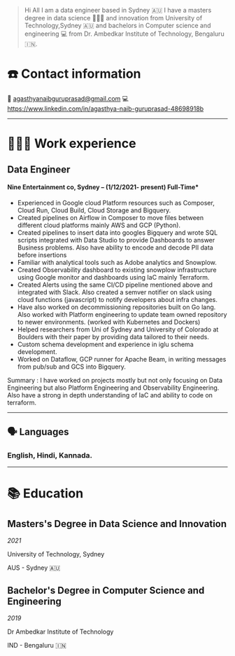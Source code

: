 > Hi All I am a data engineer based in Sydney 🇦🇺 I have a masters degree in data science 🧑🏻‍🔬 and innovation  from University of Technology,Sydney 🇦🇺 and bachelors in Computer science and engineering 💻 from Dr. Ambedkar Institute of Technology,  Bengaluru 🇮🇳.
> 

# ☎️ Contact information

📧 agasthyanaibguruprasad@gmail.com
💻 https://www.linkedin.com/in/agasthya-naib-guruprasad-48698918b

---

# 👨🏽‍💻 Work experience

## Data Engineer

#### Nine Entertainment co, Sydney – (1/12/2021- present) Full-Time*

- Experienced in Google cloud Platform resources such as Composer, Cloud Run, Cloud Build, Cloud Storage and Bigquery.
- Created pipelines on Airflow in Composer to move files between different cloud platforms mainly AWS and GCP (Python).
- Created pipelines to insert data into googles Bigquery and wrote SQL scripts integrated with Data Studio to provide Dashboards to answer Business problems. Also have ability to encode and decode PII data before insertions
- Familiar with analytical tools such as Adobe analytics and Snowplow.
- Created Observability dashboard to existing snowplow infrastructure using Google monitor and dashboards using IaC mainly Terraform.
- Created Alerts using the same CI/CD pipeline mentioned above and integrated with Slack. Also created a semver notifier on slack using cloud functions (javascript) to notify developers about infra changes.
- Have also worked on decommissioning repositories built on Go lang. Also worked with Platform engineering to update team owned repository to newer environments. (worked with Kubernetes and Dockers)
- Helped researchers from Uni of Sydney and University of Colorado at Boulders with their paper by providing data tailored to their needs.
- Custom schema development and experience in iglu schema development.
- Worked on Dataflow, GCP runner for Apache Beam, in writing messages from pub/sub and GCS into Bigquery.

Summary : I have worked on projects mostly but not only focusing on Data Engineering but also Platform Engineering and Observability Engineering. Also have a strong in depth understanding of IaC and ability to code on terraform. 


---

## 🗣 Languages

### English, Hindi, Kannada.

---

# 📚 Education

## Masters's Degree in Data Science and Innovation

*2021*

University of Technology, Sydney 

AUS - Sydney 🇦🇺

## Bachelor's Degree in Computer Science and Engineering

*2019*

Dr Ambedkar Institute of Technology 

IND - Bengaluru 🇮🇳

##
